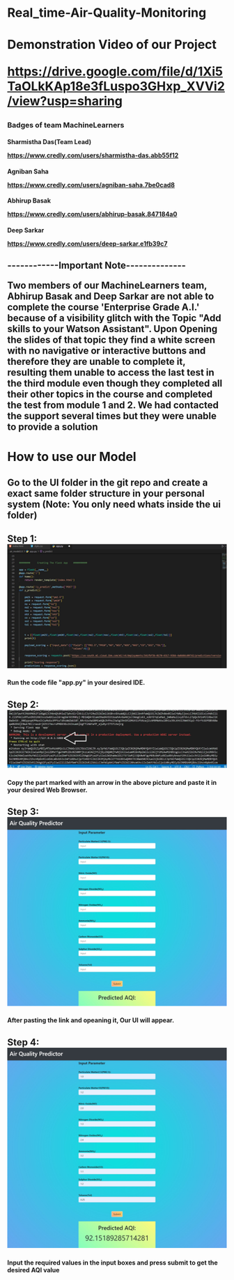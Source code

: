 # Real_time-Air-Quality-Monitoring

<h1> Demonstration Video of our Project
  
  https://drive.google.com/file/d/1Xi5TaOLkKAp18e3fLuspo3GHxp_XVVi2/view?usp=sharing

 <h3>Badges of team MachineLearners
  
 <h4>Sharmistha Das(Team Lead)
      
  https://www.credly.com/users/sharmistha-das.abb55f12
      
  <h4>Agniban Saha
      
   https://www.credly.com/users/agniban-saha.7be0cad8
      
  <h4>Abhirup Basak
      
   https://www.credly.com/users/abhirup-basak.847184a0
      
  <h4>Deep Sarkar
     
   https://www.credly.com/users/deep-sarkar.e1fb39c7
  
  <h2>------------Important Note--------------
    
 Two members of our MachineLearners team, Abhirup Basak and Deep Sarkar are not able to complete the course
'Enterprise Grade A.I.' because of a visibility glitch with the Topic "Add skills to your Watson Assistant".
Upon Opening the slides of that topic they find a white screen with no navigative or interactive buttons and therefore they are unable to complete it,
resulting them unable to access the last test in the third module even though they completed all their other topics in the course and 
completed the test from module 1 and 2.
    We had contacted the support several times but they were unable to provide a solution   
    
  
  
  <h1> How to use our Model

<h2> Go to the UI folder in the git repo and create a exact same folder structure in your personal system (Note: You only need whats inside the ui folder)
  
<h2>Step 1:
  
<img src = "Procedure/step1 ss.jpg">
  
 <h4> Run the code file "app.py" in your desired IDE.

   
<h2> Step 2:
  
  <img src = "Procedure/step2 ss.jpg">
  
  <h4> Copy the part marked with an arrow in the above picture and paste it in your desired Web Browser.
    
<h2> Step 3:
  
  <img src = "Procedure/step3 ss.jpeg">
  
  <h4> After pasting the link and opeaning it, Our UI will appear.
    
<h2> Step 4:
  
  <img src = "Procedure/step4 ss.jpeg">
  
  <h4> Input the required values in the input boxes and press submit to get the desired AQI value
